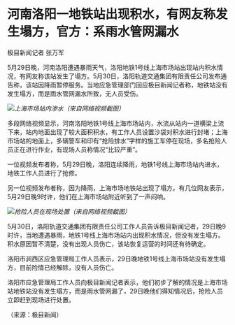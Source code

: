 # 河南洛阳一地铁站出现积水，有网友称发生塌方，官方：系雨水管网漏水

极目新闻记者 张万军

5月29日晚，河南洛阳遭遇暴雨天气，洛阳地铁1号线上海市场站出现站内积水情况，有网友称该站发生了塌方。5月30日，洛阳轨道交通集团有限责任公司发布通告称，该站因降雨暂停服务。当地应急管理部门回应极目新闻记者称，地铁站没有发生塌方，而是雨水管网漏水所致，无人员受伤。

![](https://inews.gtimg.com/om_bt/O07tn1W5Z7uYy0IPzYgYN2ezVF4R-L6iwsjLKuKjD7S_UAA/1000)_上海市场站内渗水（来自网络视频截图）_

多段网络视频显示，河南洛阳地铁1号线上海市场站内，水流从站内一道横梁上流下来，站内地面出现了较大面积积水，有工作人员设置沙袋对积水进行封堵；上海市场站的地面上，多辆警车和印有“抢险排水”字样的施工车停在现场，多名抢险人员正在进行作业，有现场人员称情况“比较严重”。

一位视频发布者称，5月29日晚，洛阳连续降雨，地铁1号线上海市场站内进水，地铁工作人员进行了抢修。

另一位视频发布者称，因为降雨，上海市场地铁站出现了塌方。有几位网友表示，5月29日晚9时许，他们在上海市场站附近听到了一声闷响。

![](https://inews.gtimg.com/om_bt/OQdNBsvJXcBOk3jT2ilcZSspbylTXcxMuYTI1cfQmi7o0AA/1000)_抢险人员在现场处置（来自网络视频截图）_

5月30日，洛阳轨道交通集团有限责任公司工作人员告诉极目新闻记者，29日晚9时许，当地遭遇暴雨，地铁1号线上海市场站内出现积水情况，但没有发生塌方。积水原因暂不清楚，没有出现人员伤亡，该站恢复运营的时间还有待确定。

洛阳市涧西区应急管理局工作人员表示，29日晚地铁1号线上海市场站没有发生塌方，目前险情已经解除，没有人员伤亡。

洛阳市应急管理局工作人员向极目新闻记者表示，他们初步了解的情况是上海市场站地铁站没有发生塌方，而是雨水管网漏了，29日晚他们得知情况后，抢险人员立即赶到现场进行处置。

（来源：极目新闻）

